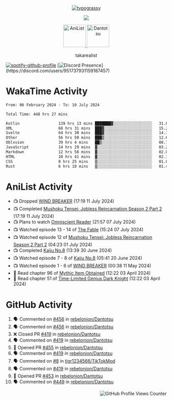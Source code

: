 <div align="center">
<a href="https://github.com/kawarimidoll/typograssy">
    <img alt="typograssy" src="https://typograssy.deno.dev/api?text=%E3%82%B8%E3%83%A7%E3%83%B3%E3%81%A7%E3%81%99%E3%80%82%E3%81%93%E3%82%93%E3%81%AB%E3%81%A1%E3%81%AF%20%20%5E%5E%20sup%20iam%20ibo%20--&&l0=none&l1=82d9d0&l2=027353&l3=038c4c&l4=01402e&bg=none&frame=none&speed=100&comment=">
</a>
</div>
<p align="center">
  <a href="https://skillicons.dev">
    <img src="https://skillicons.dev/icons?i=kotlin,figma,obsidian,androidstudio,vscode,css,html" />
  </a>
</p>

<p align="center">
    <a href="https://anilist.co/user/takarealist112/">
      <img src="https://i.imgur.com/LDvh7Lg.gif" alt="AniList" style="width: 70px; height: auto;">
    </a>
    <a href="https://discord.gg/4HPZ5nAWwM/">
      <img src="https://i.imgur.com/5o3Y9Jb.gif" alt="Dantotsu" style="width: 70px; height: auto;">
    </a>
</p>

<p align="center">
takarealist
</p>

[![spotify-github-profile](https://spotify-github-profile.vercel.app/api/view?uid=216np2gahwfhcjozqmzomew7i&cover_image=true&theme=novatorem&show_offline=true&background_color=121212&interchange=false&bar_color=53b14f&bar_color_cover=true)](https://spotify-github-profile.vercel.app/api/view?uid=216np2gahwfhcjozqmzomew7i&redirect=true)
[![Discord Presence](https://lanyard-profile-readme.vercel.app/api/951737931159187457?theme=dark&bg=Oe1116&animated=false&hideDiscrim=true&borderRadius=30px&idleMessage=currently%20offline...)](https://discord.com/users/951737931159187457)

# WakaTime Activity

<!--START_SECTION:waka-->

```txt
From: 06 February 2024 - To: 10 July 2024

Total Time: 448 hrs 27 mins

Kotlin                 139 hrs 13 mins ███████▓░░░░░░░░░░░░░░░░░   31.04 %
XML                    68 hrs 31 mins  ███▓░░░░░░░░░░░░░░░░░░░░░   15.28 %
Svelte                 64 hrs 30 mins  ███▓░░░░░░░░░░░░░░░░░░░░░   14.38 %
Other                  56 hrs 50 mins  ███▒░░░░░░░░░░░░░░░░░░░░░   12.67 %
Oblxvion               39 hrs 4 mins   ██▒░░░░░░░░░░░░░░░░░░░░░░   08.71 %
JavaScript             14 hrs 29 mins  ▓░░░░░░░░░░░░░░░░░░░░░░░░   03.23 %
Markdown               12 hrs 58 mins  ▓░░░░░░░░░░░░░░░░░░░░░░░░   02.89 %
HTML                   10 hrs 41 mins  ▓░░░░░░░░░░░░░░░░░░░░░░░░   02.38 %
CSS                    8 hrs 25 mins   ▒░░░░░░░░░░░░░░░░░░░░░░░░   01.88 %
Rust                   6 hrs 18 mins   ▒░░░░░░░░░░░░░░░░░░░░░░░░   01.41 %
```

<!--END_SECTION:waka-->

# AniList Activity

<!-- ANILIST_ACTIVITY:start -->

-   📺 Dropped [WIND BREAKER](https://anilist.co/anime/163270) (17:19 11 July 2024)
-   📺 Completed [Mushoku Tensei: Jobless Reincarnation Season 2 Part 2](https://anilist.co/anime/166873) (17:19 11 July 2024)
-   📺 Plans to watch [Omniscient Reader](https://anilist.co/anime/179068) (21:57 07 July 2024)
-   📺 Watched episode 13 - 14 of [The Fable](https://anilist.co/anime/166910) (15:24 07 July 2024)
-   📺 Watched episode 12 of [Mushoku Tensei: Jobless Reincarnation Season 2 Part 2](https://anilist.co/anime/166873) (04:23 01 July 2024)
-   📺 Completed [Kaiju No.8](https://anilist.co/anime/153288) (13:39 30 June 2024)
-   📺 Watched episode 7 - 8 of [Kaiju No.8](https://anilist.co/anime/153288) (05:41 20 June 2024)
-   📺 Watched episode 1 - 6 of [WIND BREAKER](https://anilist.co/anime/163270) (00:38 11 May 2024)
-   📖 Read chapter 96 of [Mythic Item Obtained](https://anilist.co/manga/151025) (12:22 03 April 2024)
-   📖 Read chapter 51 of [Time-Limited Genius Dark Knight](https://anilist.co/manga/165182) (12:22 03 April 2024)

<!-- ANILIST_ACTIVITY:end -->

# GitHub Activity

<!--START_SECTION:activity-->

1. 🗣 Commented on [#456](https://github.com/rebelonion/Dantotsu/issues/456#issuecomment-2221074596) in [rebelonion/Dantotsu](https://github.com/rebelonion/Dantotsu)
2. 🗣 Commented on [#456](https://github.com/rebelonion/Dantotsu/issues/456#issuecomment-2219541200) in [rebelonion/Dantotsu](https://github.com/rebelonion/Dantotsu)
3. ❌ Closed PR [#419](https://github.com/rebelonion/Dantotsu/pull/419) in [rebelonion/Dantotsu](https://github.com/rebelonion/Dantotsu)
4. 🗣 Commented on [#419](https://github.com/rebelonion/Dantotsu/pull/419#issuecomment-2215484799) in [rebelonion/Dantotsu](https://github.com/rebelonion/Dantotsu)
5. 💪 Opened PR [#455](https://github.com/rebelonion/Dantotsu/pull/455) in [rebelonion/Dantotsu](https://github.com/rebelonion/Dantotsu)
6. 🗣 Commented on [#419](https://github.com/rebelonion/Dantotsu/pull/419#issuecomment-2212316053) in [rebelonion/Dantotsu](https://github.com/rebelonion/Dantotsu)
7. 🗣 Commented on [#8](https://github.com/tigr1234566/TikTokMod/pull/8#issuecomment-2211966257) in [tigr1234566/TikTokMod](https://github.com/tigr1234566/TikTokMod)
8. 🗣 Commented on [#419](https://github.com/rebelonion/Dantotsu/pull/419#issuecomment-2211892212) in [rebelonion/Dantotsu](https://github.com/rebelonion/Dantotsu)
9. 💪 Opened PR [#453](https://github.com/rebelonion/Dantotsu/pull/453) in [rebelonion/Dantotsu](https://github.com/rebelonion/Dantotsu)
10. 🗣 Commented on [#449](https://github.com/rebelonion/Dantotsu/pull/449#issuecomment-2210455463) in [rebelonion/Dantotsu](https://github.com/rebelonion/Dantotsu)
<!--END_SECTION:activity-->

<div align="right">
    <img src="https://komarev.com/ghpvc/?username=sneazy-ibo&color=ff6e00&label=Counter&abbreviated=true" alt="GitHub Profile Views Counter">
</div>
